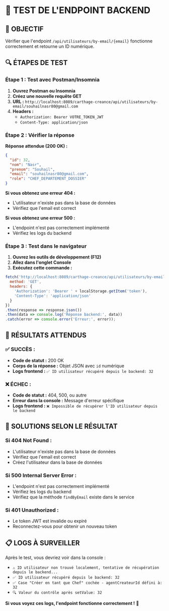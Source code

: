 # 🧪 TEST DE L'ENDPOINT BACKEND

## 🎯 **OBJECTIF**

Vérifier que l'endpoint `/api/utilisateurs/by-email/{email}` fonctionne correctement et retourne un ID numérique.

## 🔍 **ÉTAPES DE TEST**

### **Étape 1 : Test avec Postman/Insomnia**

1. **Ouvrez Postman ou Insomnia**
2. **Créez une nouvelle requête GET**
3. **URL :** `http://localhost:8089/carthage-creance/api/utilisateurs/by-email/souhailnasr80@gmail.com`
4. **Headers :**
   - `Authorization: Bearer VOTRE_TOKEN_JWT`
   - `Content-Type: application/json`

### **Étape 2 : Vérifier la réponse**

**Réponse attendue (200 OK) :**
```json
{
  "id": 32,
  "nom": "Nasr",
  "prenom": "Souhail",
  "email": "souhailnasr80@gmail.com",
  "role": "CHEF_DEPARTEMENT_DOSSIER"
}
```

**Si vous obtenez une erreur 404 :**
- L'utilisateur n'existe pas dans la base de données
- Vérifiez que l'email est correct

**Si vous obtenez une erreur 500 :**
- L'endpoint n'est pas correctement implémenté
- Vérifiez les logs du backend

### **Étape 3 : Test dans le navigateur**

1. **Ouvrez les outils de développement (F12)**
2. **Allez dans l'onglet Console**
3. **Exécutez cette commande :**
```javascript
fetch('http://localhost:8089/carthage-creance/api/utilisateurs/by-email/souhailnasr80@gmail.com', {
  method: 'GET',
  headers: {
    'Authorization': 'Bearer ' + localStorage.getItem('token'),
    'Content-Type': 'application/json'
  }
})
.then(response => response.json())
.then(data => console.log('Réponse backend:', data))
.catch(error => console.error('Erreur:', error));
```

## 🎯 **RÉSULTATS ATTENDUS**

### **✅ SUCCÈS :**
- **Code de statut :** 200 OK
- **Corps de la réponse :** Objet JSON avec `id` numérique
- **Logs frontend :** `✅ ID utilisateur récupéré depuis le backend: 32`

### **❌ ÉCHEC :**
- **Code de statut :** 404, 500, ou autre
- **Erreur dans la console :** Message d'erreur spécifique
- **Logs frontend :** `❌ Impossible de récupérer l'ID utilisateur depuis le backend`

## 🔧 **SOLUTIONS SELON LE RÉSULTAT**

### **Si 404 Not Found :**
- L'utilisateur n'existe pas dans la base de données
- Vérifiez que l'email est correct
- Créez l'utilisateur dans la base de données

### **Si 500 Internal Server Error :**
- L'endpoint n'est pas correctement implémenté
- Vérifiez les logs du backend
- Vérifiez que la méthode `findByEmail` existe dans le service

### **Si 401 Unauthorized :**
- Le token JWT est invalide ou expiré
- Reconnectez-vous pour obtenir un nouveau token

## 📋 **LOGS À SURVEILLER**

Après le test, vous devriez voir dans la console :
- `⚠️ ID utilisateur non trouvé localement, tentative de récupération depuis le backend...`
- `✅ ID utilisateur récupéré depuis le backend: 32`
- `✅ Case "Créer en tant que Chef" cochée - agentCreateurId défini à: 32`
- `🔍 Valeur du contrôle après setValue: 32`

**Si vous voyez ces logs, l'endpoint fonctionne correctement !** 🎉




